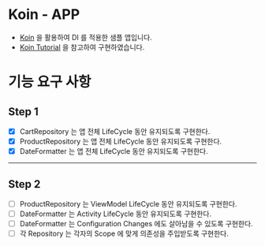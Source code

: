 # Koin - APP

- [Koin](https://insert-koin.io/) 을 활용하여 DI 를 적용한 샘플 앱입니다.
- [Koin Tutorial](https://insert-koin.io/docs/quickstart/android) 을 참고하여 구현하였습니다.

# 기능 요구 사항

## Step 1
- [x] CartRepository 는 앱 전체 LifeCycle 동안 유지되도록 구현한다.
- [x] ProductRepository 는 앱 전체 LifeCycle 동안 유지되도록 구현한다.
- [x] DateFormatter 는 앱 전체 LifeCycle 동안 유지되도록 구현한다.

---

## Step 2
- [ ] ProductRepository 는 ViewModel LifeCycle 동안 유지되도록 구현한다.
- [ ] DateFormatter 는 Activity LifeCycle 동안 유지되도록 구현한다.
- [ ] DateFormatter 는 Configuration Changes 에도 살아남을 수 있도록 구현한다.
- [ ] 각 Repository 는 각자의 Scope 에 맞게 의존성을 주입받도록 구현한다.
